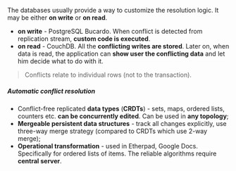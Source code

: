 The databases usually provide a way to customize the resolution logic. It may be either **on write** or **on read**.

- **on write** - PostgreSQL Bucardo. When conflict is detected from replication stream, **custom code is executed**.
- **on read** - CouchDB. All the **conflicting writes are stored**. Later on, when data is read, the application can **show user the conflicting data** and let him decide what to do with it.

> Conflicts relate to individual rows (not to the transaction).

##### Automatic conflict resolution
- Conflict-free replicated **data types** (**CRDTs**) - sets, maps, ordered lists, counters etc. **can be concurrently edited**. Can be used in **any topology**;
- **Mergeable persistent data structures** - track all changes explicitly, use three-way merge strategy (compared to CRDTs which use 2-way merge);
- **Operational transformation** - used in Etherpad, Google Docs. Specifically for ordered lists of items. The reliable algorithms require **central server**.
